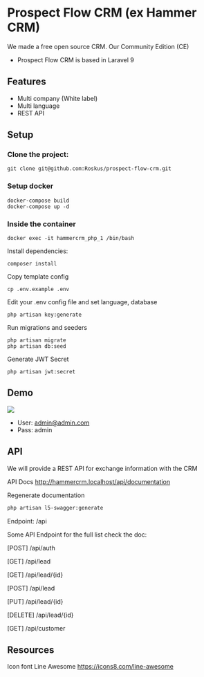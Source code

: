 # Prospect Flow CRM (ex Hammer CRM)
We made a free open source CRM. Our Community Edition (CE) 
- Prospect Flow CRM is based in Laravel 9

## Features
* Multi company (White label)
* Multi language
* REST API

## Setup

### Clone the project:
```terminal
git clone git@github.com:Roskus/prospect-flow-crm.git
```

### Setup docker
```terminal
docker-compose build
docker-compose up -d
```

### Inside the container

```
docker exec -it hammercrm_php_1 /bin/bash
```

Install dependencies:
```
composer install
```
Copy template config
```
cp .env.example .env
```
Edit your .env config file and set language, database
```
php artisan key:generate
```
Run migrations and seeders
```
php artisan migrate
php artisan db:seed
```
Generate JWT Secret
```
php artisan jwt:secret
```

## Demo
![](doc/screenshoot.jpg)
* User: admin@admin.com
* Pass: admin

## API
We will provide a REST API for exchange information with the CRM

API Docs
http://hammercrm.localhost/api/documentation

Regenerate documentation
```bash
php artisan l5-swagger:generate
```

Endpoint:
/api

Some API Endpoint for the full list check the doc:

[POST] /api/auth

[GET] /api/lead

[GET] /api/lead/{id}

[POST] /api/lead

[PUT] /api/lead/{id}

[DELETE] /api/lead/{id}

[GET] /api/customer

## Resources
Icon font Line Awesome
https://icons8.com/line-awesome
